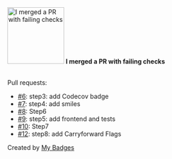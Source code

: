 <img src="https://my-badges.github.io/my-badges/this-is-fine.png" alt="I merged a PR with failing checks" title="I merged a PR with failing checks" width="128">
<strong>I merged a PR with failing checks</strong>
<br><br>

Pull requests:

- <a href="https://github.com/NCherfaoui/codecov-demo/pull/6">#6</a>: step3: add Codecov badge
- <a href="https://github.com/NCherfaoui/codecov-demo/pull/7">#7</a>: step4: add smiles
- <a href="https://github.com/NCherfaoui/codecov-demo/pull/8">#8</a>: Step6
- <a href="https://github.com/NCherfaoui/codecov-demo/pull/9">#9</a>: step5: add frontend and tests
- <a href="https://github.com/NCherfaoui/codecov-demo/pull/10">#10</a>: Step7
- <a href="https://github.com/NCherfaoui/codecov-demo/pull/12">#12</a>: step8: add Carryforward Flags


Created by <a href="https://github.com/my-badges/my-badges">My Badges</a>